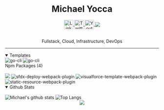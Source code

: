 <!-- Header  -->
<h1 align="center">Michael Yocca</h1>

<!-- Contact Icons  -->
<div align="center">
  <a align="center" href="https://www.linkedin.com/in/michaelyocca/">
    <img align="center" alt="LinkedIN" width="30px" src="https://raw.githubusercontent.com/peterthehan/peterthehan/master/assets/linkedin.svg" >
  </a>
  <a target="_blank" href="https://twitter.com/Mjyocca">
    <img align="center" alt="Twitter" width="30px" src="https://raw.githubusercontent.com/peterthehan/peterthehan/master/assets/twitter.svg" />
  </a>
  <a target="_blank" href="https://www.youtube.com/channel/UCE1TAX00aathF9PvzOzeRXA">
    <img align="center" alt="Youtube" width="30px" src="https://raw.githubusercontent.com/peterthehan/peterthehan/master/assets/youtube.svg" />
  </a>
  <a href="https://michaelyocca.io/blog">
  <img align="center" src="https://img.shields.io/badge/-Blog-blue?style=for-the-badge&logo=" /></a>
</div>

<br />

<div align="center"></div>
<p align="center">Fullstack, Cloud, Infrastructure, DevOps</p>
<hr />

<details open>
  <summary>Templates</summary>

  <img alt="go-cli" src="https://github-readme-stats.vercel.app/api/pin/?username=mjyocca&theme=dark&repo=go-cli" />
  <img alt="go-cli" src="https://github-readme-stats.vercel.app/api/pin/?username=mjyocca&theme=dark&repo=terraform-vercel-template" />
</details

<details>
<summary>Npm Packages (4)</summary>
<br />
<div>
<img src="https://github-readme-stats.vercel.app/api/pin/?username=mjyocca&theme=dark&repo=async-parallel-limit" />
<img alt="sfdx-deploy-webpack-plugin" src="https://github-readme-stats.vercel.app/api/pin/?username=mjyocca&theme=dark&repo=sfdx-deploy-webpack-plugin" />
<img alt="visualforce-template-webpack-plugin" src="https://github-readme-stats.vercel.app/api/pin/?username=mjyocca&theme=dark&repo=visualforce-template-webpack-plugin" />
<img alt="static-resource-webpack-plugin" src="https://github-readme-stats.vercel.app/api/pin/?username=mjyocca&theme=dark&repo=static-resource-webpack-plugin" />
</div>
</details>

<details open>
<summary><span >Github Stats</span></summary>
<br />
<div>
<img alt="Michael's github stats" src="https://github-readme-stats.vercel.app/api?username=mjyocca&show_icons=true&theme=github_dark" />
<img alt="Top Langs" src="https://github-readme-stats.vercel.app/api/top-langs/?username=mjyocca&layout=compact&theme=github_dark&langs_count=10">
</div>
</details>


<!-- ![Michael's github stats](https://github-readme-stats.vercel.app/api?username=mjyocca&show_icons=true&bg_color=30,e96443,904e95&title_color=fff&text_color=fff&icon_color=fff) -->

<div align="center"><img align="center" src="https://visitor-badge.glitch.me/badge?page_id=mjyocca.mjyocca" /></div>
